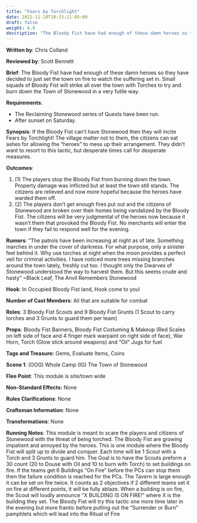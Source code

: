 ```yaml
---
title: "Fears by Torchlight"
date: 2022-11-10T10:33:21-05:00
draft: false
weight: 6.9
description: "The Bloody Fist have had enough of these damn heroes so they have decided to just set the town on fire to watch the suffering set in. Small squads of Bloody Fist will strike all over the town with Torches to try and burn down the Town of Stonewood in a very futile way."
---
```


**Written by**: Chris Colland

**Reviewed by**: Scott Bennett

**Brief**: The Bloody Fist have had enough of these damn heroes so they have decided to just set the town on fire to watch the suffering set in. Small squads of Bloody Fist will strike all over the town with Torches to try and burn down the Town of Stonewood in a very futile way.

**Requirements**: 

- The Reclaiming Stonewood series of Quests have been run.
-  After sunset on Saturday.

**Synopsis**: If the Bloody Fist can’t have Stonewood then they will incite Fears by Torchlight! The village matter not to them, the citizens can eat ashes for allowing the “heroes” to mess up their arrangement. They didn’t want to resort to this tactic, but desperate times call for desperate measures.

**Outcomes**:

1. (1) The players stop the Bloody Fist from burning down the town. Property damage was inflicted but at least the town still stands. The citizens are relieved and now more hopeful because the heroes have warded them off.
2. (2) The players don’t get enough fires put out and the citizens of Stonewood are broken over their homes being vandalized by the Bloody Fist. The citizens will be very judgmental of the heroes now because it wasn’t them that provoked the Bloody Fist. No merchants will enter the town if they fail to respond well for the evening.

**Rumors**: “The patrols have been increasing at night as of late. Something marches in under the cover of darkness. For what purpose, only a sinister feel behind it. Why use torches at night when the moon provides a perfect veil for criminal activities. I have noticed more trees missing branches around the town lately, freshly cut too. I thought only the Dwarves of Stonewood understood the way to harvest them. But this seems crude and hasty”
~Black Leaf, The Anvil Remembers Stonewood

**Hook**: In Occupied Bloody Fist land, Hook come to you!

**Number of Cast Members**: All that are suitable for combat

**Roles**: 3 Bloody Fist Scouts and 9 Bloody Fist Grunts (1 Scout to carry torches and 3 Grunts to guard them per team)	

**Props**: Bloody Fist Banners, Bloody Fist Costuming & Makeup (Red Scales on left side of face and 4 finger mark warpaint on right side of face), War Horn, Torch (Glow stick around weapons) and “Oil” Jugs for fuel

**Tags and Treasure:** Gems, Evaluate Items, Coins

**Scene 1**: (OOG) Whole Camp (IG) The Town of Stonewood

**Flee Point**: This module is site/town wide

**Non-Standard Effects:** None

**Rules Clarifications**: None

**Craftsman Information**: None

**Transformations**: None

**Running Notes**: This module is meant to scare the players and citizens of Stonewood with the threat of being torched. The Bloody Fist are growing impatient and annoyed by the heroes. This is one module where the Bloody Fist will split up to divide and conquer. Each time will be 1 Scout with a Torch and 3 Grunts to guard him. The Goal is to have the Scouts preform a 30 count (20 to Douse with Oil and 10 to burn with Torch) to set buildings on fire. If the teams get 6 Buildings “On Fire” before the PCs can stop them then the failure condition is reached for the PCs. The Tavern is large enough it can be set on fire twice. It counts as 2 objectives if 2 different teams set it on fire at different points, it will be fully ablaze. When a building is on fire, the Scout will loudly announce “X BUILDING IS ON FIRE!” where X is the building they set. The Bloody Fist will try this tactic one more time later in the evening but more frantic before putting out the “Surrender or Burn” pamphlets which will lead into the Ritual of Fire
